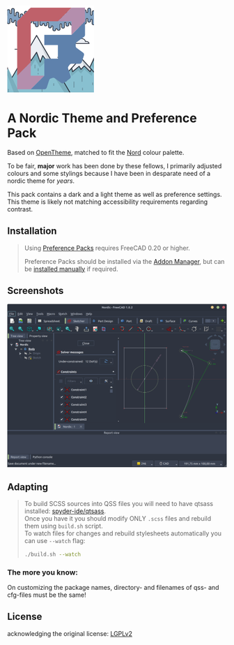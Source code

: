 ![Colours](resources/icons/nordicfc.png)

# A Nordic Theme and Preference Pack

Based on [OpenTheme](https://github.com/obelisk79/OpenTheme), matched to fit the [Nord](https://nordtheme.com) colour palette.

To be fair, **major** work has been done by these fellows, I primarily adjusted colours and some stylings because I have been in desparate need of a nordic theme for *years*.

This pack contains a dark and a light theme as well as preference settings. This theme is likely not matching accessibility requirements regarding contrast.

## Installation
> Using [Preference Packs](https://wiki.freecad.org/Preference_Packs) requires FreeCAD 0.20 or higher.
> 
> Preference Packs should be installed via the [Addon Manager](https://github.com/FreeCAD/FreeCAD-addons), but can be [installed manually](https://wiki.freecad.org/Preference_Packs#Distributing_a_pack) if required.
> 

## Screenshots

![Screenshots](resources/images/nordic_sketcher.png)

## Adapting
> To build SCSS sources into QSS files you will need to have qtsass installed: [spyder-ide/qtsass](https://github.com/spyder-ide/qtsass).  
> Once you have it you should modify ONLY `.scss` files and rebuild them using `build.sh` script.  
> To watch files for changes and rebuild stylesheets automatically you can use `--watch` flag:
> ```bash
> ./build.sh --watch
> ```

### The more you know:
On customizing the package names, directory- and filenames of qss- and cfg-files must be the same!

## License
acknowledging the original license: [LGPLv2](https://en.m.wikipedia.org/wiki/GNU_Lesser_General_Public_License)
